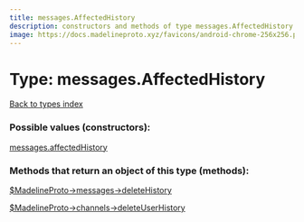 ```yaml
---
title: messages.AffectedHistory
description: constructors and methods of type messages.AffectedHistory
image: https://docs.madelineproto.xyz/favicons/android-chrome-256x256.png
---
```

# Type: messages.AffectedHistory  
[Back to types index](index.md)



### Possible values (constructors):

[messages.affectedHistory](../constructors/messages.affectedHistory.md)  



### Methods that return an object of this type (methods):

[$MadelineProto->messages->deleteHistory](../methods/messages.deleteHistory.md)  

[$MadelineProto->channels->deleteUserHistory](../methods/channels.deleteUserHistory.md)  



